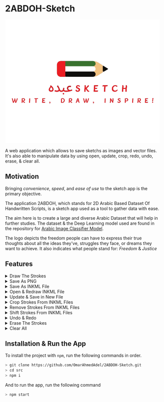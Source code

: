 # 2ABDOH-Sketch

<p align="center">
  <img height="400" src="public/images/Sketch Logo.png">
</p>
A web application which allows to save sketchs as images and vector files. It's also able to manipulate data by using open, update, crop, redo, undo, erase, & clear all.

## Motivation

Bringing _convenience_, _speed_, and _ease of use_ to the sketch app is the primary objective.

The application 2ABDOH, which stands for 2D Arabic Based Dataset Of Handwritten Scripts, is a sketch app used as a tool to gather data with ease.

The aim here is to create a large and diverse Arabic Dataset that will help in further studies. The dataset & the Deep Learning model used are found in the repository for [Arabic Image Classifier Model](https://github.com/OmarAhmedAdel/Arabic-Image-Classifier-Model.git).

The logo depicts the freedom people can have to express their true thoughts about all the ideas they've, struggles they face, or dreams they want to achieve. It also indicates what people stand for: _Freedom_ & _Justice_

## Features

<details>
  <summary> Draw The Strokes </summary>
  
  - Using a mouse or a touch input, users can freely draw on the canvas.
  - The application records all the coordinates of the strokes made by the user as a sequence of vector coordinates (x and y) that show the course of the drawing.
  - These coordinates are kept in the RAM.
    ![Draw](public/images/Gifs/Draw.gif)
</details>
<details>
  <summary> Save As PNG </summary>

- The application turns all the content in the current canvas, including all drawn strokes, into a PNG image format when the user selects the "Save as image" icon.
![SaveAsImage](public/images/Gifs/SaveAsImage.gif)
</details>
<details>
  <summary> Save As INKML File </summary>

- The web app allows users to save sketches in Inkml format in addition to PNG.
- This is done by storing all the coordinates and other related information, converting the drawn strokes into an Inkml document by clicking on the "Save as Inkml" icon.​
![SaveAsFile](public/images/Gifs/SaveAsFile.gif)
</details>
<details>
  <summary> Open & Redraw INKML File </summary>

- By opening Inkml files using the "Open File" icon, the web app enables the users to view and edit previously saved sketches.
- This happens by reading the Inkml content and redraws the saved vector coordinates after a file is selected.
- With such capability, users can continue working on their sketches or edit ones that already exist.​
![OpenFile](public/images/Gifs/OpenFile.gif)
</details>
<details>
  <summary> Update & Save in New File </summary>

- The web app allows to add new strokes to opened files in addition to redrawing already-existing designs.
- After that, users can save the revised sketch as a new file, keeping both the added and original strokes.
![UpdateFile](public/images/Gifs/UpdateFile.gif)
</details>
<details>
  <summary> Crop Strokes From INKML Files </summary>

- The sketch has a cropping function based on stroke counts to make selective editing or analyzing sketches easier.
- Users can specify a range of strokes to be included in the cropped version of the sketch by entering the start and finish stroke numbers.
- This feature improves editing precision and flexibility by enabling users to isolate and work with specific areas of their drawings. This can happen by clicking on the "Crop Drawings" icon.
![Crop](public/images/Gifs/Crop.gif)
</details>
<details>
  <summary> Remove Strokes From INKML Files </summary>

- Users can specify which strokes to remove, effectively removing unwanted elements while retaining the rest of the sketch.
- Unlike the "Crop Strokes" function, which saves selected strokes and removes the rest, "Remove Strokes" deletes selected strokes and preserves the remaining content.
- This feature offers enhanced flexibility in sketch editing by allowing users to refine their designs without starting over. This can happen by clicking on the "Remove Drawings" icon.
![Remove](public/images/Gifs/Remove.gif)
</details>
<details>
  <summary> Shift Strokes From INKML Files </summary>

- Users can select specific strokes and move them vertically or horizontally across the canvas boundaries.
- This can happen by defining the shift distance in increments or decrements, such as 10, 20, 30, or customize it further (e.g., 11, 22, 33) etc.
- This capability improves the editing precision by enabling users to reposition parts of their sketches effectively. This can happen by clicking on the "Shift Drawings" icon.
![Shift](public/images/Gifs/Shift.gif)
</details>
<details>
  <summary> Undo & Redo </summary>

- Users can use the undo, redo, and erase features, as basic features among other crucial editing tools.
- Users can return to and undo actions to restore the drawing to its earlier states by using the undo function.
- On the other hand, users can reapply undone operations using the redo tool, which gives them more editing flexibility.
![Undo&Redo](public/images/Gifs/Undo&Redo.gif)
</details>
<details>
  <summary> Erase The Strokes </summary>

- To improve accuracy in corrections and modifications, users can also selectively erase portions of the sketch using the erase function.
- Erace can work when hovering on a drawing with no need at all for mouse input.
- These actions are accessible by clicking on "Undo", "Redo", and "Erase" icons. Moreover, users can switch from erasing to drawing by clicking on the "Draw" icon and vice versa.
![Erase](public/images/Gifs/Erase.gif)
</details>
<details>
  <summary> Clear All </summary>

- This is responsible for deleting all the strokes drawn on the sketch and removing any opened item in the RAM by clicking on the "Clear All" icon.
![ClearAll](public/images/Gifs/ClearAll.gif)
</details>

## Installation & Run the App

To install the project with `npm`, run the following commands in order.

```bash
> git clone https://github.com/OmarAhmedAdel/2ABDOH-Sketch.git
> cd src
> npm i
```

And to run the app, run the following command

```bash
> npm start
```
